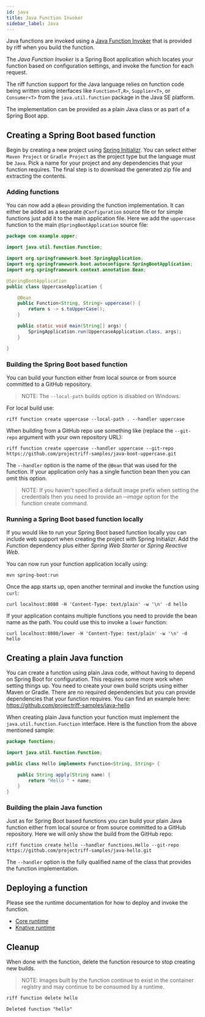 ```yaml
---
id: java
title: Java Function Invoker
sidebar_label: Java
---
```


Java functions are invoked using a [Java Function Invoker](https://github.com/projectriff/java-function-invoker) that is provided by riff when you build the function.

The _Java Function Invoker_ is a Spring Boot application which locates your function based on configuration settings, and invoke the function for each request.

The riff function support for the Java language relies on function code being written using interfaces like `Function<T,R>`, `Supplier<T>`, or `Consumer<T>` from the `java.util.function` package in the Java SE platform.

The implementation can be provided as a plain Java class or as part of a Spring Boot app.

## Creating a Spring Boot based function

Begin by creating a new project using [Spring Initializr](start.spring.io).  You can select either `Maven Project` or `Gradle Project` as the project type but the language must be `Java`. Pick a name for your project and any dependencies that your function requires. The final step is to download the generated zip file and extracting the contents.

### Adding functions

You can now add a `@Bean` providing the function implementation. It can either be added as a separate `@Configuration` source file or for simple functions just add it to the main application file. Here we add the `uppercase` function to the main `@SpringBootApplication` source file:

```java
package com.example.upper;

import java.util.function.Function;

import org.springframework.boot.SpringApplication;
import org.springframework.boot.autoconfigure.SpringBootApplication;
import org.springframework.context.annotation.Bean;

@SpringBootApplication
public class UppercaseApplication {

	@Bean
	public Function<String, String> uppercase() {
		return s -> s.toUpperCase();
	}

	public static void main(String[] args) {
		SpringApplication.run(UppercaseApplication.class, args);
	}

}
```

### Building the Spring Boot based function

You can build your function either from local source or from source committed to a GitHub repository.

> NOTE: The `--local-path` builds option is disabled on Windows.

For local build use:

```
riff function create uppercase --local-path . --handler uppercase
```

When building from a GitHub repo use something like (replace the `--git-repo` argument with your own repository URL):

```
riff function create uppercase --handler uppercase --git-repo https://github.com/projectriff-samples/java-boot-uppercase.git
```

The `--handler` option is the name of the `@Bean` that was used for the function. If your application only has a single function bean then you can omit this option.

> NOTE: If you haven't specified a default image prefix when setting the credentials then you need to provide an _&#8209;&#8209;image_ option for the function create command.

### Running a Spring Boot based function locally

If you would like to run your Spring Boot based function locally you can include web support when creating the project with Spring Initializr. Add the _Function_ dependency plus either _Spring Web Starter_ or _Spring Reactive Web_.

You can now run your function application locally using:

```
mvn spring-boot:run
```

Once the app starts up, open another terminal and invoke the function using `curl`:

```
curl localhost:8080 -H 'Content-Type: text/plain' -w '\n' -d hello
```

If your application contains multiple functions you need to provide the bean name as the path. You could use this to invoke a `lower` function:

```
curl localhost:8080/lower -H 'Content-Type: text/plain' -w '\n' -d hello
```

## Creating a plain Java function

You can create a function using plain Java code, without having to depend on Spring Boot for configuration. This requires some more work when setting things up. You need to create your own build scripts using either Maven or Gradle. There are no required dependencies but you can provide dependencies that your function requires. You can find an example here: https://github.com/projectriff-samples/java-hello

When creating plain Java function your function must implement the `java.util.function.Function` interface. Here is the function from the above mentioned sample:

```java
package functions;

import java.util.function.Function;

public class Hello implements Function<String, String> {

	public String apply(String name) {
		return "Hello " + name;
	}
}
```

### Building the plain Java function

Just as for Spring Boot based functions you can build your plain Java function either from local source or from source committed to a GitHub repository. Here we will only show the build from the GitHub repo:

```
riff function create hello --handler functions.Hello --git-repo https://github.com/projectriff-samples/java-hello.git
```

The `--handler` option is the fully qualified name of the class that provides the function implementation.

## Deploying a function

Please see the runtime documentation for how to deploy and invoke the function.

- [Core runtime](../runtimes/core.md)
- [Knative runtime](../runtimes/knative.md)

## Cleanup

When done with the function, delete the function resource to stop creating new builds. 

> NOTE: Images built by the function continue to exist in the container registry and may continue to be consumed by a runtime.

```sh
riff function delete hello
```

```
Deleted function "hello"
```
